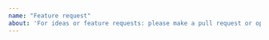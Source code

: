 ```yaml
---
name: "Feature request"
about: 'For ideas or feature requests: please make a pull request or open an issue.'
---
```

